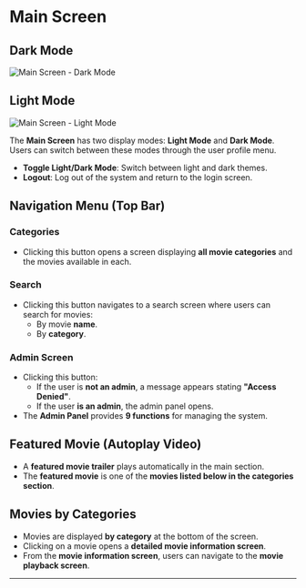 # Main Screen 

## Dark Mode
![Main Screen - Dark Mode](https://github.com/gilizad/EX4/blob/6e07159e6ac01f220c23edada1a7b48f669e524c/images%20for%20wiki/main%20screen%20dark%20andro.png)

## Light Mode
![Main Screen - Light Mode](https://github.com/gilizad/EX4/blob/6e07159e6ac01f220c23edada1a7b48f669e524c/images%20for%20wiki/main%20screen%20light%20andro.png)

The **Main Screen** has two display modes: **Light Mode** and **Dark Mode**. Users can switch between these modes through the user profile menu.

  - **Toggle Light/Dark Mode**: Switch between light and dark themes.
  - **Logout**: Log out of the system and return to the login screen.

## Navigation Menu (Top Bar)
### **Categories**
- Clicking this button opens a screen displaying **all movie categories** and the movies available in each.

### **Search**
- Clicking this button navigates to a search screen where users can search for movies:
  - By movie **name**.
  - By **category**.

### **Admin Screen**
- Clicking this button:
  - If the user is **not an admin**, a message appears stating **"Access Denied"**.
  - If the user **is an admin**, the admin panel opens.
- The **Admin Panel** provides **9 functions** for managing the system.

## Featured Movie (Autoplay Video)
- A **featured movie trailer** plays automatically in the main section.
- The **featured movie** is one of the **movies listed below in the categories section**.

## Movies by Categories
- Movies are displayed **by category** at the bottom of the screen.
- Clicking on a movie opens a **detailed movie information screen**.
- From the **movie information screen**, users can navigate to the **movie playback screen**.

---

